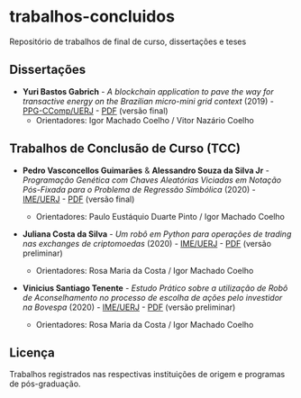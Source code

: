# trabalhos-concluidos
Repositório de trabalhos de final de curso, dissertações e teses

## Dissertações

- **Yuri Bastos Gabrich** - *A blockchain application to pave the way for transactive energy on the Brazilian micro-mini grid context* (2019) - [PPG-CComp/UERJ](https://ccomp.ime.uerj.br) - [PDF](./Dissertacao/2019_Yuri_Blockchain_Micro-Mini_Grids.pdf) (versão final)
  * Orientadores: Igor Machado Coelho / Vitor Nazário Coelho

## Trabalhos de Conclusão de Curso (TCC)

- **Pedro Vasconcellos Guimarães** & **Alessandro Souza da Silva Jr** - *Programação Genética com Chaves Aleatórias Viciadas em Notação Pós-Fixada para o Problema de Regressão Simbólica* (2020) - [IME/UERJ](https://www.ime.uerj.br) - [PDF](./TCC/2020_TCC_Alessandro_e_Pedro_BRKGA.pdf) (versão final)
  * Orientadores: Paulo Eustáquio Duarte Pinto / Igor Machado Coelho

- **Juliana Costa da Silva** - *Um robô em Python para operações de trading nas exchanges de criptomoedas* (2020) - [IME/UERJ](https://www.ime.uerj.br) - [PDF](./TCC/2020_TCC_Juliana_Bot_Crypto.pdf) (versão preliminar)
  * Orientadores: Rosa Maria da Costa / Igor Machado Coelho

- **Vinicius Santiago Tenente** - *Estudo Prático sobre a utilização de Robô de Aconselhamento no processo de escolha de ações pelo investidor na Bovespa* (2020) - [IME/UERJ](https://www.ime.uerj.br) - [PDF](./TCC/2020_TCC_Vinicius_Bot_Bovespa.pdf) (versão preliminar)
  * Orientadores: Rosa Maria da Costa / Igor Machado Coelho

## Licença

Trabalhos registrados nas respectivas instituições de origem e programas de pós-graduação.
